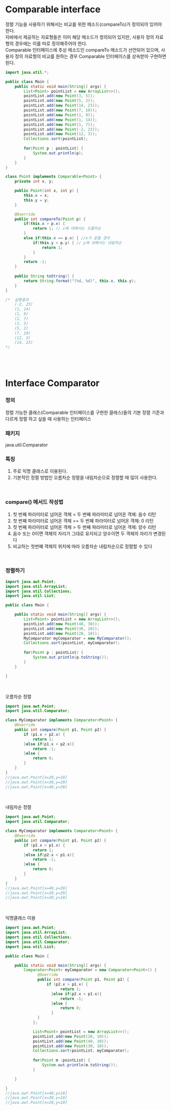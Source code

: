 # Comparable interface

정렬 기능을 사용하기 위해서는 비교를 위한 메소드(compareTo)가 정의되어 있어야 한다.</br>
자바에서 제공하는 자료형들은 이미 해당 메소드가 정의되어 있지만, 사용자 정의 자료형의 경우에는 이를 따로 정의해주어야 한다.</br>
Comparable 인터페이스에 추상 메소드인 compareTo 메소드가 선언되어 있으며, 사용자 정의 자료형의 비교를 원하는 경우 Comparable 인터페이스를 상속받아 구현하면 된다.
</br>
```java
import java.util.*;

public class Main {
    public static void main(String[] args) {
        List<Point> pointList = new ArrayList<>();
        pointList.add(new Point(3, 5));
        pointList.add(new Point(5, 2));
        pointList.add(new Point(14, 23));
        pointList.add(new Point(7, 10));
        pointList.add(new Point(1, 9));
        pointList.add(new Point(1, 14));
        pointList.add(new Point(1, 7));
        pointList.add(new Point(-2, 23));
        pointList.add(new Point(12, 3));
        Collections.sort(pointList);
        
        for(Point p : pointList) {
        	System.out.println(p);
        }
    }
}

class Point implements Comparable<Point> {
    private int x, y;

	public Point(int x, int y) {
    	this.x = x;
    	this.y = y;
    }

    @Override
    public int compareTo(Point p) {
        if(this.x > p.x) {
            return 1; // x에 대해서는 오름차순
        }
        else if(this.x == p.x) { //x가 같을 경우
            if(this.y < p.y) { // y에 대해서는 내림차순
                return 1;
            }
        }
        return -1;
    }
    
    public String toString() {
    	return String.format("(%d, %d)", this.x, this.y);
    }
}

/*  실행결과
    (-2, 23)
    (1, 14)
    (1, 9)
    (1, 7)
    (3, 5)
    (5, 2)
    (7, 10)
    (12, 3)
    (14, 23)
*/
```

<br>
<br>

# Interface Comparator<T>

### 정의
정렬 가능한 클래스(Comparable 인터페이스를 구현한 클래스)들의 기본 정렬 기준과 다르게 정렬 하고 싶을 때 사용하는 인터페이스
<br>

### 패키지
java.util.Comparator
<br>

### 특징
1. 주로 익명 클래스로 이용된다.
2. 기본적인 정렬 방법인 오름차순 정렬을 내림차순으로 정렬할 때 많이 사용한다.
<br>

### compare() 메서드 작성법

1. 첫 번째 파라미터로 넘어온 객체 < 두 번째 파라미터로 넘어온 객체: 음수 리턴
2. 첫 번째 파라미터로 넘어온 객체 == 두 번째 파라미터로 넘어온 객체: 0 리턴
3. 첫 번째 파라미터로 넘어온 객체 > 두 번째 파라미터로 넘어온 객체: 양수 리턴
4. 음수 또는 0이면 객체의 자리가 그대로 유지되고 양수이면 두 객체의 자리가 변경된다
5. 비교하는 첫번째 객체의 위치에 따라 오름차순 내림차순으로 정렬할 수 있다
<br>

### 정렬하기

```java
import java.awt.Point;
import java.util.ArrayList;
import java.util.Collections;
import java.util.List;

public class Main {

	public static void main(String[] args) {
		List<Point> pointList = new ArrayList<>();
		pointList.add(new Point(40, 30));
		pointList.add(new Point(30, 20));
		pointList.add(new Point(20, 10));
		MyComparator myComparator = new MyComparator();
		Collections.sort(pointList, myComparator);
		
		for(Point p : pointList) {
			System.out.println(p.toString());
		}
	}

}
```
<br>

오름차순 정렬

```java
import java.awt.Point;
import java.util.Comparator;

class MyComparator implements Comparator<Point> {
	@Override
	public int compare(Point p1, Point p2) {
		if (p1.x > p2.x) {
			return 1;
		}else if(p1.x < p2.x){ 
			return -1;
		}else {
			return 0;
		}
	}
}
//java.awt.Point[x=20,y=10]
//java.awt.Point[x=30,y=20]
//java.awt.Point[x=40,y=30]
```
<br>

내림차순 정렬

```java
import java.awt.Point;
import java.util.Comparator;

class MyComparator implements Comparator<Point> {
	@Override
	public int compare(Point p1, Point p2) {
		if (p2.x > p1.x) {
			return 1;
		}else if(p2.x < p1.x){ 
			return -1;
		}else {
			return 0;
		}
	}
}
//java.awt.Point[x=40,y=30]
//java.awt.Point[x=30,y=20]
//java.awt.Point[x=20,y=10]
```
<br>

익명클래스 이용

```java
import java.awt.Point;
import java.util.ArrayList;
import java.util.Collections;
import java.util.Comparator;
import java.util.List;

public class Main {

	public static void main(String[] args) {
		Comparator<Point> myComparator = new Comparator<Point>() {
			  @Override
			  public int compare(Point p1, Point p2) { 
				  if (p2.x > p1.x) {
						return 1;
					}else if(p2.x < p1.x){ 
						return -1;
					}else {
						return 0;
					}
			  }
			};

			List<Point> pointList = new ArrayList<>();
			pointList.add(new Point(20, 10));
			pointList.add(new Point(40, 10));
			pointList.add(new Point(30, 10));
			Collections.sort(pointList, myComparator);
			
			for(Point m :pointList) {
				System.out.println(m.toString());
			}

	}

}
//java.awt.Point[x=40,y=10]
//java.awt.Point[x=30,y=10]
//java.awt.Point[x=20,y=10]
```
